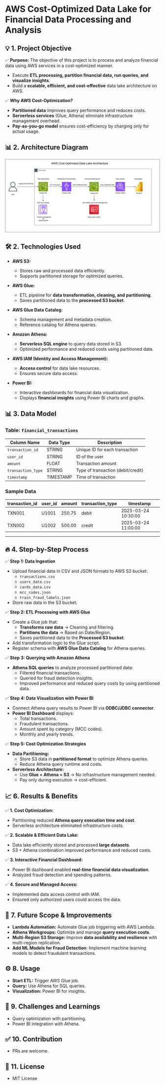 # AWS Cost-Optimized Data Lake for Financial Data Processing and Analysis

## 💡 **1. Project Objective**
✅ **Purpose:**
The objective of this project is to process and analyze financial data using AWS services in a cost-optimized manner.
- Execute **ETL processing, partition financial data, run queries, and visualize insights**.
- Build a **scalable, efficient, and cost-effective** data lake architecture on AWS.

✅ **Why AWS Cost-Optimization?**
- **Partitioned data** improves query performance and reduces costs.
- **Serverless services** (Glue, Athena) eliminate infrastructure management overhead.
- **Pay-as-you-go model** ensures cost-efficiency by charging only for actual usage.

## 📊 **2. Architecture Diagram**

![AWS Cost-Optimized Data Lake Architecture](./Architecture.png)


## 🛠️ **2. Technologies Used**
- **AWS S3:**
   - Stores raw and processed data efficiently.
   - Supports partitioned storage for optimized queries.

- **AWS Glue:**
   - ETL pipeline for **data transformation, cleaning, and partitioning**.
   - Saves partitioned data to the **processed S3 bucket**.

- **AWS Glue Data Catalog:**
   - Schema management and metadata creation.
   - Reference catalog for Athena queries.

- **Amazon Athena:**
   - **Serverless SQL engine** to query data stored in S3.
   - Optimized performance and reduced costs using partitioned data.

- **AWS IAM (Identity and Access Management):**
   - **Access control** for data lake resources.
   - Ensures secure data access.

- **Power BI:**
   - Interactive dashboards for financial data visualization.
   - Displays **financial insights** using Power BI charts and graphs.

## 📊 **3. Data Model**
### **Table: `financial_transactions`**
| **Column Name**      | **Data Type**    | **Description**                 |
|----------------------|-----------------|---------------------------------|
| `transaction_id`     | STRING          | Unique ID for each transaction  |
| `user_id`           | STRING          | ID of the user                  |
| `amount`            | FLOAT           | Transaction amount              |
| `transaction_type`  | STRING          | Type of transaction (debit/credit) |
| `timestamp`         | TIMESTAMP       | Time of transaction             |

### **Sample Data**
| transaction_id | user_id | amount  | transaction_type | timestamp          |
|---------------|--------|--------|------------------|--------------------|
| TXN001        | U1001  | 250.75 | debit            | 2025-03-24 10:30:00 |
| TXN002        | U1002  | 500.00 | credit           | 2025-03-24 11:00:00 |

---

## 🔥 **4. Step-by-Step Process**
✅ **Step 1: Data Ingestion**  
- Upload financial data in CSV and JSON formats to AWS S3 bucket:  
   - `transactions.csv`  
   - `users_data.csv`  
   - `cards_data.csv`  
   - `mcc_codes.json`  
   - `train_fraud_labels.json`  
- Store raw data in the S3 bucket.  

✅ **Step 2: ETL Processing with AWS Glue**  
- Create a Glue job that:  
   - **Transforms raw data** → Cleaning and filtering.  
   - **Partitions the data** → Based on Date/Region.  
   - Saves partitioned data to the **Processed S3 bucket**.  
- Add transformation logic to the Glue script.  
- Register schema with **AWS Glue Data Catalog** for Athena queries.  

✅ **Step 3: Querying with Amazon Athena**  
- **Athena SQL queries** to analyze processed partitioned data:  
   - Filtered financial transactions.  
   - Queried for fraud detection insights.  
   - Improved performance and reduced query costs by using partitioned data.  

✅ **Step 4: Data Visualization with Power BI**  
- Connect Athena query results to Power BI via **ODBC/JDBC connector**.  
- **Power BI Dashboard** displays:  
   - Total transactions.  
   - Fraudulent transactions.  
   - Amount spent by category (MCC codes).  
   - Monthly and yearly trends.  

✅ **Step 5: Cost Optimization Strategies**  
- **Data Partitioning:**  
   - Store S3 data in **partitioned format** to optimize Athena queries.  
   - Reduce Athena query runtime and costs.  
- **Serverless Architecture:**  
   - Use **Glue + Athena + S3** → No infrastructure management needed.  
   - Pay only during execution → cost-efficient.  



## 📈 **6. Results & Benefits**
✅ **1. Cost Optimization:**  
- Partitioning reduced **Athena query execution time and cost**.  
- Serverless architecture eliminated infrastructure costs.  

✅ **2. Scalable & Efficient Data Lake:**  
- Data lake efficiently stored and processed **large datasets**.  
- S3 + Athena combination improved performance and reduced costs.  

✅ **3. Interactive Financial Dashboard:**  
- Power BI dashboard enabled **real-time financial data visualization**.  
- Analyzed fraud detection and spending patterns.  

✅ **4. Secure and Managed Access:**  
- Implemented data access control with IAM.  
- Ensured only authorized users could access the data.  

## 🚀 **7. Future Scope & Improvements**
- **Lambda Automation:** Automate Glue job triggering with AWS Lambda.  
- **Athena Workgroups:** Optimize and manage **query execution costs**.  
- **Multi-Region S3 Storage:** Improve **data availability and resilience** with multi-region replication.  
- **Add ML Models for Fraud Detection**: Implement machine learning models to detect fraudulent transactions.  

## ⚙️ **8. Usage**
- **Start ETL:** Trigger AWS Glue job.
- **Query:** Use Athena for SQL queries.
- **Visualization:** Power BI for insights.

## 🚀 **9. Challenges and Learnings**
- Query optimization with partitioning.
- Power BI integration with Athena.

## ✅ **10. Contribution**
- PRs are welcome.

## 📄 **11. License**
- MIT License

